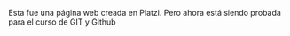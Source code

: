 Esta fue una página web creada en Platzi.
Pero ahora está siendo probada para el curso de GIT y Github
